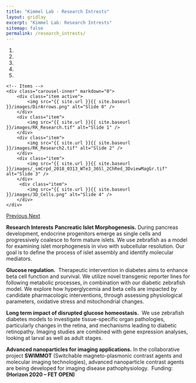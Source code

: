 ```yaml
---
title: "Kimmel Lab - Research Intrests"
layout: gridlay
excerpt: "Kimmel Lab: Research Intrests"
sitemap: false
permalink: /research_intrests/
---
```

<div markdown="0" id="carousel" class="carousel slide" data-ride="carousel" data-interval="4000" data-pause="hover" >
    <!-- Menu -->
    <ol class="carousel-indicators">
        <li data-target="#carousel" data-slide-to="0" class="active"></li>
        <li data-target="#carousel" data-slide-to="1"></li>
        <li data-target="#carousel" data-slide-to="2"></li>
        <li data-target="#carousel" data-slide-to="3"></li>
        <li data-target="#carousel" data-slide-to="4"></li>
    </ol>

    <!-- Items -->
    <div class="carousel-inner" markdown="0">
        <div class="item active">
            <img src="{{ site.url }}{{ site.baseurl }}/images/DirArrows.png" alt="Slide 0" />
        </div>
        <div class="item">
            <img src="{{ site.url }}{{ site.baseurl }}/images/RK_Research.tif" alt="Slide 1" />
        </div>
        <div class="item">
            <img src="{{ site.url }}{{ site.baseurl }}/images/RK_Research2.tif" alt="Slide 2" />
        </div>
        <div class="item">
            <img src="{{ site.url }}{{ site.baseurl }}/images/_smCrpd_2018_0313_WTe3_36Sl_2ChRed_3DviewMagGr.tif" alt="Slide 3" />
        </div>       
         <div class="item">
            <img src="{{ site.url }}{{ site.baseurl }}/images/3D_Cells.png" alt="Slide 4" />
        </div>
    </div>
  <a class="left carousel-control" href="#carousel" role="button" data-slide="prev">
    <span class="glyphicon glyphicon-chevron-left" aria-hidden="true"></span>
    <span class="sr-only">Previous</span>
  </a>
  <a class="right carousel-control" href="#carousel" role="button" data-slide="next">
    <span class="glyphicon glyphicon-chevron-right" aria-hidden="true"></span>
    <span class="sr-only">Next</span>
  </a>
  
**Research Interests**
**Pancreatic Islet Morphogenesis.** During pancreas development,
endocrine progenitors emerge as single cells and progressively
coalesce to form mature islets. We use zebrafish as a model for
examining islet morphogenesis in vivo with subcellular resolution. Our
goal is to define the process of islet assembly and identify molecular
mediators.

**Glucose regulation.**  Therapeutic intervention in diabetes aims to enhance beta cell function
and survival. We utilize novel transgenic reporter lines for following metabolic processes, in
combination with our diabetic zebrafish model. We explore how hyperglycemia and beta cells
are impacted by candidate pharmacologic interventions, through assessing physiological
parameters, oxidative stress and mitochondrial changes.

**Long term impact of disrupted glucose homeostasis.**  We use zebrafish diabetes models to
investigate tissue-specific organ pathologies, particularly changes in the retina, and
mechanisms leading to diabetic retinopathy. Imaging studies are combined with gene
expression analyses, looking at larval as well as adult stages.

**Advanced nanoparticles for imaging applications.** In the collaborative project **SWIMMOT**
(Switchable magneto-plasmonic contrast agents and molecular imaging technologies),
advanced nanoparticle contrast agents are being developed for imaging disease
pathophysiology.  Funding: **(Horizon 2020 – FET OPEN)**
